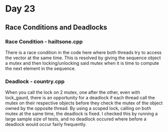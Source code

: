 # Day 23

## Race Conditions and Deadlocks
### Race Condition - hailtsone.cpp
There is a race condition in the code here where both threads try to access the vector at the same time. This is resolved by giving the sequence object a mutex and then locking/unlocking said mutex when it is time to compute the next element in the sequence.


### Deadlock - country.cpp
When you call the lock on 2 mutex, one after the other, even with lock_gaurd, there is an opportunity for a deadlock if each thread call the mutex on their respective objects before they check the mutex of the object owned by the opposite thread. 
By using a scoped lock, calling on both mutex at the same time, the deadlock is fixed.
I checked this by running a large sample size of tests, and no deadlock occured where before a deadlock would occur fairly frequently.